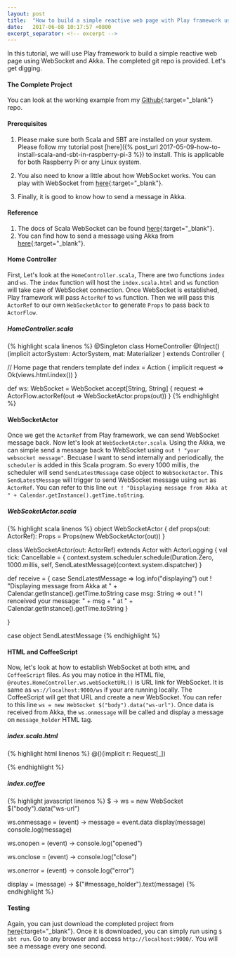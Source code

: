 ```yaml
---
layout: post
title:  "How to build a simple reactive web page with Play framework using WebSocket and Akka"
date:   2017-06-08 10:17:57 +0800
excerpt_separator: <!-- excerpt -->
---
```

In this tutorial, we will use Play framework to build a simple reactive web page using WebSocket and Akka. The completed git repo is provided. Let's get digging.

<!-- excerpt -->

#### **The Complete Project**
You can look at the working example from my [Github](https://github.com/aknay/scala-play-websocket-akka){:target="_blank"} repo. 

#### **Prerequisites**
1. Please make sure both Scala and SBT are installed on your system. Please follow my tutorial post [here]({% post_url 2017-05-09-how-to-install-scala-and-sbt-in-raspberry-pi-3  %}) to install. This is applicable for both Raspberry Pi or any Linux system.

2. You also need to know a little about how WebSocket works. You can play with WebSocket from [here](http://www.websocket.org/echo.html){:target="_blank"}.

3. Finally, it is good to know how to send a message in Akka.  

#### **Reference**

1. The docs of Scala WebSocket can be found [here](https://www.playframework.com/documentation/2.5.x/ScalaWebSockets){:target="_blank"}.
2. You can find how to send a message using Akka from [here](http://doc.akka.io/docs/akka/2.5.2/scala/actors.html#send-messages){:target="_blank"}.

#### **Home Controller**

First, Let's look at the `HomeController.scala`, There are two functions `index` and `ws`. The `index` function will host the `index.scala.html` and `ws` function will take care of WebSocket connection. Once WebSocket is established, Play framework will pass `ActorRef` to `ws` function. Then we will pass this `ActorRef` to our own `WebSocketActor` to generate `Props` to pass back to `ActorFlow`. 


##### HomeController.scala

{% highlight scala linenos %}
@Singleton
class HomeController @Inject()(implicit actorSystem: ActorSystem,
                               mat: Materializer
                              ) extends Controller {

  // Home page that renders template
  def index = Action { implicit request =>
    Ok(views.html.index())
  }

  def ws: WebSocket = WebSocket.accept[String, String] { request =>
    ActorFlow.actorRef(out => WebSocketActor.props(out))
  }
{% endhighlight %}

#### **WebSocketActor**
Once we get the `ActorRef` from Play framework, we can send WebSocket message back. Now let's look at `WebSocketActor.scala`. Using the Akka, we can simple send a message back to WebSocket using `out ! "your websocket message"`. Becuase I want to send internally and periodically, the `scheduler` is added in this Scala program. So every 1000 millis, the scheduler will send `SendLatestMessage` case object to `WebSocketActor`. This `SendLatestMessage` will trigger to send WebSocket message using `out` as `ActorRef`. You can refer to this line `out ! "Displaying message from Akka at " + Calendar.getInstance().getTime.toString`.
##### WebScoketActor.scala
{% highlight scala linenos %}
object WebSocketActor {
  def props(out: ActorRef): Props = Props(new WebSocketActor(out))
}

class WebSocketActor(out: ActorRef) extends Actor with ActorLogging {
  val tick: Cancellable = {
    context.system.scheduler.schedule(Duration.Zero, 1000.millis, self, SendLatestMessage)(context.system.dispatcher)
  }

  def receive = {
    case SendLatestMessage =>
      log.info("displaying")
      out ! "Displaying message from Akka at " + Calendar.getInstance().getTime.toString
    case msg: String =>
      out ! "I renceived your message: " + msg + " at " + Calendar.getInstance().getTime.toString
  }

}

case object SendLatestMessage
{% endhighlight %}
#### **HTML and CoffeeScript**

Now, let's look at how to establish WebSocket at both `HTML` and `CoffeeScript` files. As you may notice in the HTML file, `@routes.HomeController.ws.webSocketURL()` is URL link for WebSocket. It is same as `ws://localhost:9000/ws` if your are running locally. The CoffeeScript will get that URL and create a new WebSocket. You can refer to this line `ws = new WebSocket $("body").data("ws-url")`. Once data is received from Akka, the `ws.onmessage` will be called and display a message on `message_holder` HTML tag. 

##### index.scala.html
{% highlight html linenos %}
@()(implicit r: Request[_])
<!DOCTYPE html>
<html>
<head>
    <title>Reactive Website</title>
    <script type='text/javascript' src='@routes.Assets.at("lib/jquery/jquery.min.js")'></script>
    <script type='text/javascript' src='@routes.Assets.at("javascripts/index.js")'></script>
</head>
<body data-ws-url="@routes.HomeController.ws.webSocketURL()">
    <div id="message_holder"></div>
</body>
</html>
{% endhighlight %}

##### index.coffee 
{% highlight javascript linenos %}
$ ->
  ws = new WebSocket $("body").data("ws-url")

  ws.onmessage = (event) ->
    message = event.data
    display(message)
    console.log(message)

  ws.onopen = (event) ->
    console.log("opened")

  ws.onclose = (event) ->
    console.log("close")

  ws.onerror = (event) ->
    console.log("error")

  display = (message) ->
    $("#message_holder").text(message)
{% endhighlight %}

#### **Testing**

Again, you can just download the completed project from [here](https://github.com/aknay/scala-play-websocket-akka){:target="_blank"}. Once it is downloaded, you can simply run using `$ sbt run`. Go to any browser and access `http://localhost:9000/`. You will see a message every one second.